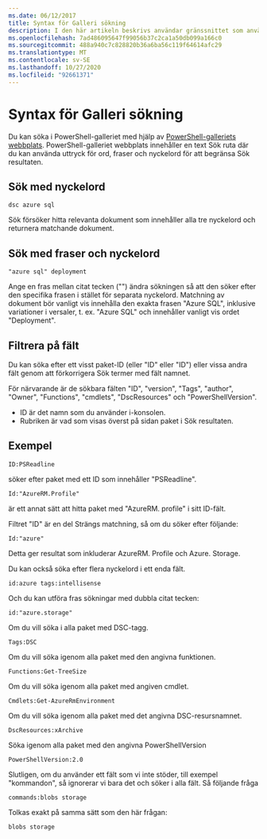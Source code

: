 ```yaml
---
ms.date: 06/12/2017
title: Syntax för Galleri sökning
description: I den här artikeln beskrivs användar gränssnittet som används för att söka efter innehåll i PowerShell-galleriet.
ms.openlocfilehash: 7ad486095647f99056b37c2ca1a50db099a166c0
ms.sourcegitcommit: 488a940c7c828820b36a6ba56c119f64614afc29
ms.translationtype: MT
ms.contentlocale: sv-SE
ms.lasthandoff: 10/27/2020
ms.locfileid: "92661371"
---
```

# <a name="gallery-search-syntax"></a>Syntax för Galleri sökning

Du kan söka i PowerShell-galleriet med hjälp av [PowerShell-galleriets webbplats](https://www.powershellgallery.com/). PowerShell-galleriet webbplats innehåller en text Sök ruta där du kan använda uttryck för ord, fraser och nyckelord för att begränsa Sök resultaten.

## <a name="search-by-keywords"></a>Sök med nyckelord

```Syntax
dsc azure sql
```

Sök försöker hitta relevanta dokument som innehåller alla tre nyckelord och returnera matchande dokument.

## <a name="search-using-phrases-and-keywords"></a>Sök med fraser och nyckelord

```Syntax
"azure sql" deployment
```

Ange en fras mellan citat tecken ("") ändra sökningen så att den söker efter den specifika frasen i stället för separata nyckelord. Matchning av dokument bör vanligt vis innehålla den exakta frasen "Azure SQL", inklusive variationer i versaler, t. ex. "Azure SQL" och innehåller vanligt vis ordet "Deployment".

## <a name="filtering-on-fields"></a>Filtrera på fält

Du kan söka efter ett visst paket-ID (eller "ID" eller "ID") eller vissa andra fält genom att förkorrigera Sök termer med fält namnet.

För närvarande är de sökbara fälten "ID", "version", "Tags", "author", "Owner", "Functions", "cmdlets", "DscResources" och "PowerShellVersion".

- ID är det namn som du använder i-konsolen.
- Rubriken är vad som visas överst på sidan paket i Sök resultaten.

## <a name="examples"></a>Exempel

```Syntax
ID:PSReadline
```

söker efter paket med ett ID som innehåller "PSReadline".

```Syntax
Id:"AzureRM.Profile"
```

är ett annat sätt att hitta paket med "AzureRM. profile" i sitt ID-fält.

Filtret "ID" är en del Strängs matchning, så om du söker efter följande:

```Syntax
Id:"azure"
```

Detta ger resultat som inkluderar AzureRM. Profile och Azure. Storage.

Du kan också söka efter flera nyckelord i ett enda fält.

```Syntax
id:azure tags:intellisense
```

Och du kan utföra fras sökningar med dubbla citat tecken:

```Syntax
id:"azure.storage"
```

Om du vill söka i alla paket med DSC-tagg.

```Syntax
Tags:DSC
```

Om du vill söka igenom alla paket med den angivna funktionen.

```Syntax
Functions:Get-TreeSize
```

Om du vill söka igenom alla paket med angiven cmdlet.

```Syntax
Cmdlets:Get-AzureRmEnvironment
```

Om du vill söka igenom alla paket med det angivna DSC-resursnamnet.

```Syntax
DscResources:xArchive
```

Söka igenom alla paket med den angivna PowerShellVersion

```Syntax
PowerShellVersion:2.0
```

Slutligen, om du använder ett fält som vi inte stöder, till exempel "kommandon", så ignorerar vi bara det och söker i alla fält. Så följande fråga

```Syntax
commands:blobs storage
```

Tolkas exakt på samma sätt som den här frågan:

```Syntax
blobs storage
```
